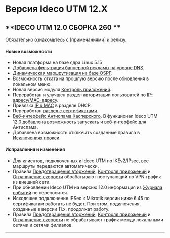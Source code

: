# Версия Ideco UTM 12.X

## **IDECO UTM 12.0 СБОРКА 260 **

Обязательно ознакомьтесь с [примечаниями] к релизу.

#### Новые возможности

* Новая платформа на базе ядра Linux 5.15
* [Добавлена фильтрация баннерной рекламы на уровне DNS](../settings/services/nextdns.md). 
* [Динамическая маршрутизация на базе OSPF](../settings/services/ospf.md). 
* Возможность отката на прошлую версию после обновления в локальном меню.
* Новая версия модуля [Контроль приложений](../settings/access-rules/application-control.md).
* Переработан и улучшен раздел авторизации пользоватей по [IP-адресу/MAC-адресу](../settings/users/authorization/IP-and-MAC-authorization/README.md).
* Привязка [IP к MAC](../settings/services/dhcp.md#nastroika-dhcp-servera-s-privyazkoi-ip-k-mac) в разделе DHCP.
* Переработан [раздел с сертификатами](../settings/services/certificates/README.md). 
* [Веб-интерфейс Антиспама Касперского](../settings/access-rules/antivirus.md). В функционал Ideco UTM 12.0 добавлена возможность запускать и веб-интерфейс для Антиспама.
* Добавлена возможность отключать созданные правила в [Исключениях прокси](../settings/services/proxy/exclusions.md).
  
  
#### Исправления и изменения

* Для клиентов, подключенных к Ideco UTM по IKEv2/IPsec, все маршруты передаются автоматически.
* Правила [Предотвращения вторжений](../settings/access-rules/ips.md), [Контроля приложений](../settings/access-rules/application-control.md) и [Ограничение скорости](../settings/access-rules/shaper.md) обрабатывают поступающий по VPN трафик из внешней сети.
* При обновлении Ideco UTM на версию 12.0 информация из [Журнала событий](../settings/access-rules/ips.md#zhurnal) не переносится.
* Исходящее подключение IPSec к Mikrotik версии ниже 6.45 по сертификатам работать не будет. При этом, подключения, созданные в версии 11.х, продолжат работу.
* Правила [Предотвращения вторжений](../settings/access-rules/ips.md), [Контроля приложений](../settings/access-rules/application-control.md) и [Ограничение скорости](../settings/access-rules/shaper.md) не обрабатывают трафик между локальными сетями и сетями филиалов. 
***